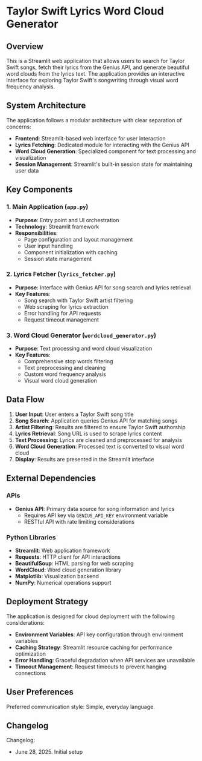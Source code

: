 # Taylor Swift Lyrics Word Cloud Generator

## Overview

This is a Streamlit web application that allows users to search for Taylor Swift songs, fetch their lyrics from the Genius API, and generate beautiful word clouds from the lyrics text. The application provides an interactive interface for exploring Taylor Swift's songwriting through visual word frequency analysis.

## System Architecture

The application follows a modular architecture with clear separation of concerns:

- **Frontend**: Streamlit-based web interface for user interaction
- **Lyrics Fetching**: Dedicated module for interacting with the Genius API
- **Word Cloud Generation**: Specialized component for text processing and visualization
- **Session Management**: Streamlit's built-in session state for maintaining user data

## Key Components

### 1. Main Application (`app.py`)
- **Purpose**: Entry point and UI orchestration
- **Technology**: Streamlit framework
- **Responsibilities**: 
  - Page configuration and layout management
  - User input handling
  - Component initialization with caching
  - Session state management

### 2. Lyrics Fetcher (`lyrics_fetcher.py`)
- **Purpose**: Interface with Genius API for song search and lyrics retrieval
- **Key Features**:
  - Song search with Taylor Swift artist filtering
  - Web scraping for lyrics extraction
  - Error handling for API requests
  - Request timeout management

### 3. Word Cloud Generator (`wordcloud_generator.py`)
- **Purpose**: Text processing and word cloud visualization
- **Key Features**:
  - Comprehensive stop words filtering
  - Text preprocessing and cleaning
  - Custom word frequency analysis
  - Visual word cloud generation

## Data Flow

1. **User Input**: User enters a Taylor Swift song title
2. **Song Search**: Application queries Genius API for matching songs
3. **Artist Filtering**: Results are filtered to ensure Taylor Swift authorship
4. **Lyrics Retrieval**: Song URL is used to scrape lyrics content
5. **Text Processing**: Lyrics are cleaned and preprocessed for analysis
6. **Word Cloud Generation**: Processed text is converted to visual word cloud
7. **Display**: Results are presented in the Streamlit interface

## External Dependencies

### APIs
- **Genius API**: Primary data source for song information and lyrics
  - Requires API key via `GENIUS_API_KEY` environment variable
  - RESTful API with rate limiting considerations

### Python Libraries
- **Streamlit**: Web application framework
- **Requests**: HTTP client for API interactions
- **BeautifulSoup**: HTML parsing for web scraping
- **WordCloud**: Word cloud generation library
- **Matplotlib**: Visualization backend
- **NumPy**: Numerical operations support

## Deployment Strategy

The application is designed for cloud deployment with the following considerations:

- **Environment Variables**: API key configuration through environment variables
- **Caching Strategy**: Streamlit resource caching for performance optimization
- **Error Handling**: Graceful degradation when API services are unavailable
- **Timeout Management**: Request timeouts to prevent hanging connections

## User Preferences

Preferred communication style: Simple, everyday language.

## Changelog

Changelog:
- June 28, 2025. Initial setup